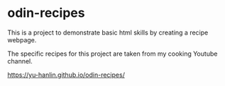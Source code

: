 # odin-recipes

This is a project to demonstrate basic html skills by creating a recipe webpage.

The specific recipes for this project are taken from my cooking Youtube channel.

https://yu-hanlin.github.io/odin-recipes/
